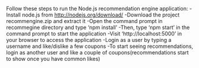 Follow these steps to run the Node.js recommendation engine application:
	-Install node.js from http://nodejs.org/download/
	-Download the project recommengine.zip and extract it
	-Open the command prompt in recommegine directory and type ‘npm install’
	-Then, type ‘npm start’  in the command prompt to start the application
	-Visit ‘http://localhost:5000’ in your browser to access the application
	-Login as a user by typing a username and like/dislike a few coupons
	-To start seeing recommendations, login as another user and like a couple of coupons(recommendations start to show once you have common likes)

